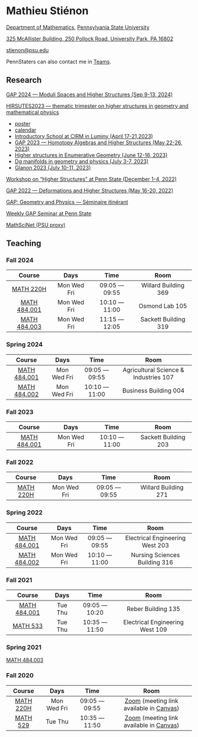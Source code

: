 # Mathieu Stiénon

[Department of Mathematics](https://science.psu.edu/math), [Pennsylvania State University](https://www.psu.edu/)

[325 McAllister Building, 250 Pollock Road, University Park, PA 16802](https://maps.app.goo.gl/pTLMU5fUBmwiVxDQ8?g_st=com.google.maps.preview.copy)

[stienon@psu.edu](mailto:stienon@psu.edu) 

PennStaters can also contact me in [Teams](https://office365.psu.edu).

## Research

[GAP 2024 — Moduli Spaces and Higher Structures (Sep 9-13, 2024)](https://www1.mat.uniroma1.it/~fiorenza/GAP-Rome/GAP-XIX-2024-Rome.html)

[HIRSUTES2023 — thematic trimester on higher structures in geometry and mathematical physics](https://indico.math.cnrs.fr/event/7893/)

+ [poster](T2_2023_Poster.pdf)
+ [calendar](https://indico.math.cnrs.fr/event/7893/timetable/)
+ [Introductory School at CIRM in Luminy (April 17-21,2023)](https://conferences.cirm-math.fr/2697.html)
+ [GAP 2023 — Homotopy Algebras and Higher Structures (May 22-26, 2023)](gap2023.html)
+ [Higher structures in Enumerative Geometry (June 12-16, 2023)](june2023.html)
+ [Dg manifolds in geometry and physics (July 3-7, 2023)](https://indico.math.cnrs.fr/event/7885/)
+ [Glanon 2023 (July 10-11, 2023)](glanon2023.html)

[Workshop on “Higher Structures” at Penn State (December 1-4, 2022)](2022_PSU_workshop.html)

[GAP 2022 — Deformations and Higher Structures (May 16-20, 2022)](gap2022abstracts.html)

[GAP: Geometry and Physics — Séminaire itinérant](gap.html)

[Weekly GAP Seminar at Penn State](https://math-cal.cloud.science.psu.edu/events/seminar/408)

[MathSciNet (PSU proxy)](https://mathscinet-ams-org.ezaccess.libraries.psu.edu/mathscinet)

## Teaching

### Fall 2024

| Course | Days | Time | Room |
| :----: | :--: | :--: | :--: |
| [MATH 220H](220H_24F_syllabus.html) | Mon Wed Fri | 09:05 — 09:55 | Willard Building 369 |
| [MATH 484.001](484_24F_syllabus.html) | Mon Wed Fri | 10:10 — 11:00 | Osmond Lab 105 |
| [MATH 484.003](484_24F_syllabus.html) | Mon Wed Fri | 11:15 — 12:05 | Sackett Building 319 |

### Spring 2024

| Course | Days | Time | Room |
| :----: | :--: | :--: | :--: |
| [MATH 484.001](484_24S_syllabus.html) | Mon Wed Fri | 09:05 — 09:55 | Agricultural Science & Industries 107 |
| [MATH 484.002](484_24S_syllabus.html) | Mon Wed Fri | 10:10 — 11:00 | Business Building 004 |

### Fall 2023

| Course | Days | Time | Room |
| :----: | :--: | :--: | :--: |
| [MATH 484.001](484_23F_syllabus.html) | Mon Wed Fri | 10:10 — 11:00 | Sackett Building 203 |

### Fall 2022

| Course | Days | Time | Room |
| :----: | :--: | :--: | :--: |
| [MATH 220H](220H_22F_syllabus.html) | Mon Wed Fri | 09:05 — 09:55 | Willard Building 271 |

### Spring 2022

| Course | Days | Time | Room |
| :----: | :--: | :--: | :--: |
| [MATH 484.001](484_22S_syllabus.html) | Mon Wed Fri | 09:05 — 09:55 | Electrical Engineering West 203 |
| [MATH 484.002](484_22S_syllabus.html) | Mon Wed Fri | 10:10 — 11:00 | Nursing Sciences Building 316 |

### Fall 2021

| Course | Days | Time | Room |
| :----: | :--: | :--: | :--: |
| [MATH 484.001](484_21F_syllabus.html) | Tue Thu | 09:05 — 10:20 | Reber Building 135 |
| [MATH 533](533_21F_syllabus.html) | Tue Thu | 10:35 — 11:50 | Electrical Engineering West 109 |

### Spring 2021

[MATH 484.003](484_21S_syllabus.html)

### Fall 2020

| Course | Days | Time | Room |
| :----: | :--: | :--: | :--: |
| [MATH 220H](220H_20F_syllabus.html) | Mon Wed Fri| 09:05 — 09:55 | [Zoom](https://zoom.psu.edu) (meeting link available in [Canvas](https://canvas.psu.edu)) |
| [MATH 529](529_20F_syllabus.html) | Tue Thu | 10:35 — 11:50 | [Zoom](https://zoom.psu.edu) (meeting link available in [Canvas](https://canvas.psu.edu)) |
